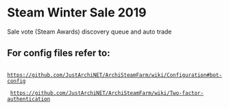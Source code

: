 # Steam Winter Sale 2019

Sale vote (Steam Awards) discovery queue and auto trade

## For config files refer to:

<code> https://github.com/JustArchiNET/ArchiSteamFarm/wiki/Configuration#bot-config </code>

<code> https://github.com/JustArchiNET/ArchiSteamFarm/wiki/Two-factor-authentication </code>
